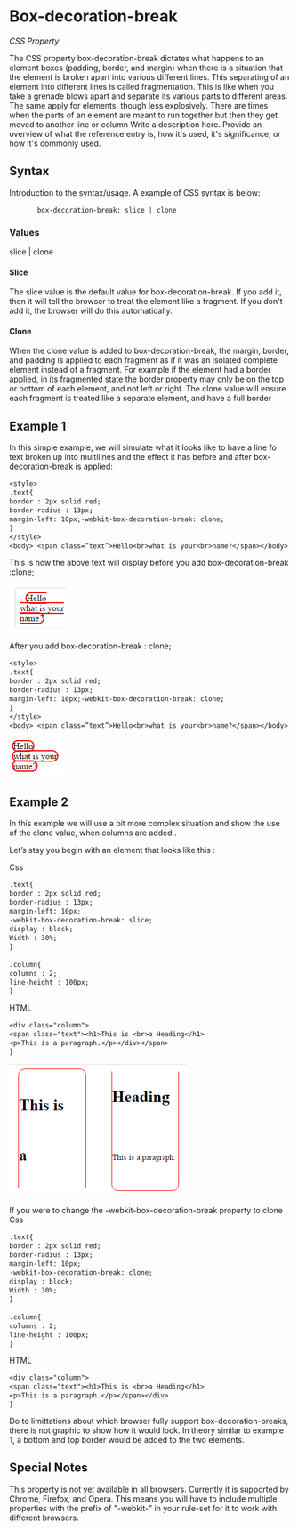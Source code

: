 # Box-decoration-break


*CSS Property*


The CSS property box-decoration-break dictates what happens to an element boxes (padding, border, and margin) when there is a situation that the element is broken apart into various different lines. This separating of an element into different lines is called fragmentation. This is like when you take a grenade blows apart and separate its various parts to different areas. The same apply for elements, though less explosively. There are times when the parts of an element are meant to run together but then they get moved to another line or column 
Write a description here. Provide an overview of what the reference entry is, how it's used, it's significance, or how it's commonly used.




## Syntax


Introduction to the syntax/usage. A example of CSS syntax is below:


```
       box-decoration-break: slice | clone
```


### Values


slice | clone


#### Slice


The slice value is the default value for box-decoration-break. If you add it, then it will tell the browser to treat the element like a fragment. If you don't add it, the browser will do this automatically.


#### Clone


When the clone value is added to box-decoration-break, the margin, border, and padding is applied to each fragment as if it was an isolated complete element instead of a fragment. For example if the element had a border applied, in its fragmented state the border property may only be on the top or bottom of each element, and not left or right. The clone value will ensure each fragment is treated like a separate element, and have a full border


## Example 1


In this simple example, we will simulate what it looks like to have a line fo text broken up into multilines and the effect it has before and after box-decoration-break is applied:


```
<style>
.text{
border : 2px solid red;
border-radius : 13px;
margin-left: 10px;-webkit-box-decoration-break: clone;
}
</style>
<body> <span class=”text”>Hello<br>what is your<br>name?</span></body>
```
This is how the above text will display before you add box-decoration-break :clone;

![](Books.MD_UI_Assets/clone2.png)

After you add box-decoration-break : clone;

```
<style>
.text{
border : 2px solid red;
border-radius : 13px;
margin-left: 10px;-webkit-box-decoration-break: clone;
}
</style>
<body> <span class=”text”>Hello<br>what is your<br>name?</span></body>
```

![](Books.MD_UI_Assets/clone1.png)



## Example 2


In this example we will use a bit more complex situation and show the use of the clone value, when columns are added..

Let’s stay you begin with an element that looks like this : 


Css
```
.text{
border : 2px solid red;
border-radius : 13px;
margin-left: 10px;
-webkit-box-decoration-break: slice;
display : block;
Width : 30%;
}

.column{
columns : 2;
line-height : 100px;
}
```

HTML 
```
<div class="column">
<span class="text"><h1>This is <br>a Heading</h1>
<p>This is a paragraph.</p></div></span>
}
```
![](Books.MD_UI_Assets/column.png)

If you were to change the -webkit-box-decoration-break property to clone
Css
```
.text{
border : 2px solid red;
border-radius : 13px;
margin-left: 10px;
-webkit-box-decoration-break: clone;
display : block;
Width : 30%;
}

.column{
columns : 2;
line-height : 100px;
}
```

HTML 
```
<div class="column">
<span class="text"><h1>This is <br>a Heading</h1>
<p>This is a paragraph.</p></span></div>
}
```

Do to limittations about which browser fully support box-decoration-breaks, there is not graphic to show how it would look. In theory similar to example 1, a bottom and top border would be added to the two elements.

## Special Notes


This property is not yet available in all browsers. Currently it is supported by Chrome, Firefox, and Opera. This means you will have to include multiple properties with the prefix of "-webkit-" in your rule-set for it to work with different browsers.



